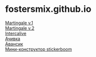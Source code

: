 # fostersmix.github.io


<a href="http://fostersmix.github.io/martingale-old/">Martingale v.1</a><br>
<a href="http://fostersmix.github.io/martingale/">Martingale v.2</a><br>
<a href="http://fostersmix.github.io/interaclive/">Intercalive</a><br>
<a href="http://fostersmix.github.io/achivka/">Ачивка</a><br>
<a href="http://fostersmix.github.io/avansik/">Авансик</a><br>
<a href="http://fostersmix.github.io/stickerboom/">Мини-конструктор stickerboom</a><br>
